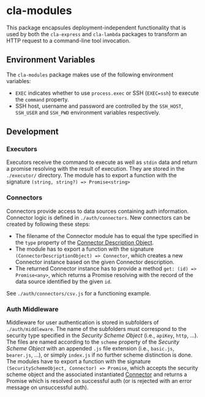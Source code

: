 # cla-modules

This package encapsules deployment-independent functionality that is used by both the `cla-express` and `cla-lambda` packages to transform an HTTP request to a command-line tool invocation.

## Environment Variables

The `cla-modules` package makes use of the following environment variables:

- `EXEC` indicates whether to use `process.exec` or SSH (`EXEC=ssh`) to execute the `command` property.
- SSH host, username and password are controlled by the `SSH_HOST`, `SSH_USER` and `SSH_PWD` environment variables respectively.

## Development

### Executors
Executors receive the command to execute as well as `stdin` data and return a promise resolving with the result of execution. They are stored in the `./executor/` directory. The module has to export a function with the signature `(string, string?) => Promise<string>`

### Connectors
Connectors provide access to data sources containing auth information. Connector logic is defined in `./auth/connectors`. New connectors can be created by following these steps:

- The filename of the Connector module has to equal the type specified in the `type` property of the [Connector Description Object](../../OpenAPI-Extensions.md#connector-description-object).
- The module has to export a function with the signature `(ConnectorDescriptionObject) => Connector`, which creates a new Connector instance based on the given Connector description.
- The returned Connector instance has to provide a method `get: (id) => Promise<any>`, which returns a Promise resolving with the record of the data source identified by the given `id`.

See `./auth/connectors/csv.js` for a functioning example.

### Auth Middleware
Middleware for user authentication is stored in subfolders of `./auth/middleware`. The name of the subfolders must correspond to the security type specified in the *Security Scheme Object* (i.e., `apiKey`, `http`, ...). The files are named according to the `scheme` property of the *Security Scheme Object* with an appended `.js` file extension (i.e., `basic.js`, `bearer.js`, ...), or simply `index.js` if no further scheme distinction is done. The modules have to export a function with the signature `(SecuritySchemeObject, Connector) => Promise`, which accepts the security scheme object and the associated instantiated [Connector](#connectors) and returns a Promise which is resolved on successful auth (or is rejected with an error message on unsuccessful auth).
